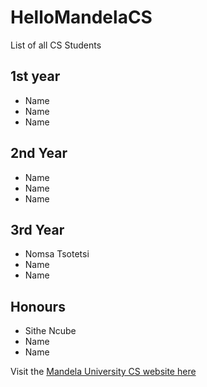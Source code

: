 # HelloMandelaCS

List of all CS Students

## 1st year
- Name
- Name
- Name

## 2nd Year
- Name
- Name
- Name

## 3rd Year
- Nomsa Tsotetsi
- Name
- Name

## Honours
- Sithe Ncube
- Name
- Name

Visit the [Mandela University CS website here](http://cs.mandela.ac.za/)
